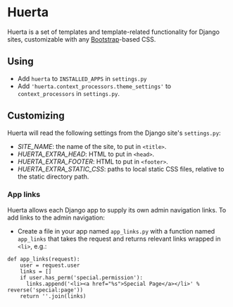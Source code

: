 # Huerta

Huerta is a set of templates and template-related functionality for Django sites, customizable with any [Bootstrap](https://getbootstrap.com/)-based CSS.

## Using

* Add `huerta` to `INSTALLED_APPS` in `settings.py`
* Add `'huerta.context_processors.theme_settings'` to `context_processors` in `settings.py`.

## Customizing

Huerta will read the following settings from the Django site's `settings.py`:

* *SITE_NAME*: the name of the site, to put in `<title>`.
* *HUERTA_EXTRA_HEAD*: HTML to put in `<head>`.
* *HUERTA_EXTRA_FOOTER*: HTML to put in `<footer>`.
* *HUERTA_EXTRA_STATIC_CSS*: paths to local static CSS files, relative to the static directory path.

### App links

Huerta allows each Django app to supply its own admin navigation links. To add links to the admin navigation:

* Create a file in your app named `app_links.py` with a function named `app_links` that takes the request and returns relevant links wrapped in `<li>`, e.g.:

```
def app_links(request):
    user = request.user
    links = []
    if user.has_perm('special.permission'):
      links.append('<li><a href="%s">Special Page</a></li>' % reverse('special:page'))
    return ''.join(links)
```
